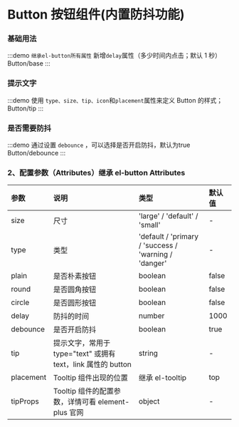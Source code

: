 # Button 按钮组件(内置防抖功能)

### 基础用法

:::demo `继承el-button所有属性` 新增`delay`属性（多少时间内点击；默认 1 秒）
Button/base
:::

### 提示文字

:::demo 使用 `type、size、tip、icon`和`placement`属性来定义 Button 的样式；
Button/tip
:::

### 是否需要防抖

:::demo 通过设置  `debounce` ，可以选择是否开启防抖，默认为true
Button/debounce
:::

### 2、配置参数（Attributes）继承 el-button Attributes

| 参数      | 说明                                                         | 类型                                                 | 默认值 |
| :-------- | :----------------------------------------------------------- | :--------------------------------------------------- | :----- |
| size      | 尺寸                                                         | 'large' / 'default' / 'small'                        | -      |
| type      | 类型                                                         | 'default / 'primary / 'success / 'warning / 'danger' | -      |
| plain     | 是否朴素按钮                                                 | boolean                                              | false  |
| round     | 是否圆角按钮                                                 | boolean                                              | false  |
| circle    | 是否圆形按钮                                                 | boolean                                              | false  |
| delay      | 防抖的时间                                                  | number                                               | 1000   |
| debounce| 是否开启防抖                                                   | boolean                                               | true   |
| tip       | 提示文字，常用于 type="text" 或拥有 text，link 属性的 button | string                                               | -      |
| placement | Tooltip 组件出现的位置                                       | 继承 el-tooltip                                      | top    |
| tipProps  | Tooltip 组件的配置参数，详情可看 element-plus 官网           | object                                               | -      |

